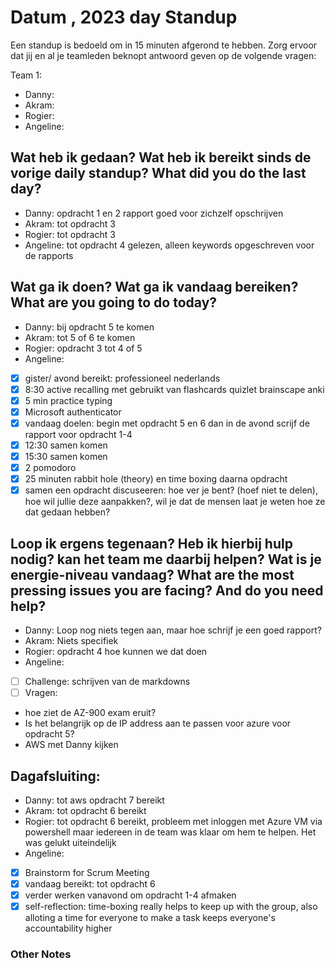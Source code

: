 # Datum , 2023 day Standup

Een standup is bedoeld om in 15 minuten afgerond te hebben. Zorg ervoor dat jij en al je teamleden beknopt antwoord geven op de volgende vragen:

Team 1:

- Danny:
- Akram:
- Rogier:
- Angeline:

## Wat heb ik gedaan? Wat heb ik bereikt sinds de vorige daily standup? What did you do the last day?

- Danny: opdracht 1 en 2 rapport goed voor zichzelf opschrijven
- Akram: tot opdracht 3
- Rogier: tot opdracht 3
- Angeline: tot opdracht 4 gelezen, alleen keywords opgeschreven voor de rapports

## Wat ga ik doen? Wat ga ik vandaag bereiken? What are you going to do today?

- Danny: bij opdracht 5 te komen
- Akram: tot 5 of 6 te komen
- Rogier: opdracht 3 tot 4 of 5
- Angeline:
- [x] gister/ avond bereikt: professioneel nederlands
- [x] 8:30 active recalling met gebruikt van flashcards quizlet brainscape anki
- [x] 5 min practice typing
- [x] Microsoft authenticator
- [x] vandaag doelen: begin met opdracht 5 en 6 dan in de avond scrijf de rapport voor opdracht 1-4
- [x] 12:30 samen komen
- [x] 15:30 samen komen
- [x] 2 pomodoro
- [x] 25 minuten rabbit hole (theory) en time boxing daarna opdracht
- [x] samen een opdracht discuseeren: hoe ver je bent? (hoef niet te delen), hoe wil jullie deze aanpakken?, wil je dat de mensen laat je weten hoe ze dat gedaan hebben?

## Loop ik ergens tegenaan? Heb ik hierbij hulp nodig? kan het team me daarbij helpen? Wat is je energie-niveau vandaag? What are the most pressing issues you are facing? And do you need help?

- Danny: Loop nog niets tegen aan, maar hoe schrijf je een goed rapport?
- Akram: Niets specifiek
- Rogier: opdracht 4 hoe kunnen we dat doen
- Angeline:
- [ ] Challenge: schrijven van de markdowns
- [ ] Vragen:
- hoe ziet de AZ-900 exam eruit?
- Is het belangrijk op de IP address aan te passen voor azure voor opdracht 5?
- AWS met Danny kijken

## Dagafsluiting:

- Danny: tot aws opdracht 7 bereikt
- Akram: tot opdracht 6 bereikt
- Rogier: tot opdracht 6 bereikt, probleem met inloggen met Azure VM via powershell maar iedereen in de team was klaar om hem te helpen. Het was gelukt uiteindelijk
- Angeline:
- [x] Brainstorm for Scrum Meeting
- [x] vandaag bereikt: tot opdracht 6
- [x] verder werken vanavond om opdracht 1-4 afmaken
- [x] self-reflection: time-boxing really helps to keep up with the group, also alloting a time for everyone to make a task keeps everyone's accountability higher

### Other Notes

